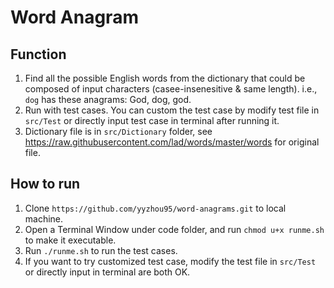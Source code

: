 # Word Anagram

## Function
1. Find all the possible English words from the dictionary that could be composed of input characters (casee-insenesitive & same length). i.e., `dog` has these anagrams: God, dog, god.
2. Run with test cases. You can custom the test case by modify test file in `src/Test` or directly input test case in terminal after running it.
3. Dictionary file is in `src/Dictionary` folder, see https://raw.githubusercontent.com/lad/words/master/words for original file.

## How to run
1. Clone `https://github.com/yyzhou95/word-anagrams.git` to local machine.
2. Open a Terminal Window under code folder, and run `chmod u+x runme.sh` to make it executable.
3. Run `./runme.sh` to run the test cases.
4. If you want to try customized test case, modify the test file in `src/Test` or directly input in terminal are both OK.
